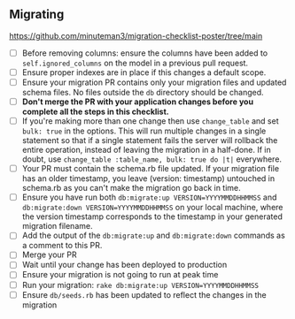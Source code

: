 ## Migrating

https://github.com/minuteman3/migration-checklist-poster/tree/main

- [ ] Before removing columns: ensure the columns have been added to
  `self.ignored_columns` on the model in a previous pull request.
- [ ] Ensure proper indexes are in place if this changes a default scope.
- [ ] Ensure your migration PR contains only your migration files and updated
  schema files. No files outside the `db` directory should be changed.
- [ ] **Don't merge the PR with your application changes before you complete all
  the steps in this checklist.**
- [ ] If you're making more than one change then use `change_table` and set
  `bulk: true` in the options. This will run multiple changes in a single
  statement so that if a single statement fails the server will rollback the
  entire operation, instead of leaving the migration in a half-done. If in
  doubt, use `change_table :table_name, bulk: true do |t|` everywhere.
- [ ] Your PR must contain the schema.rb file updated. If your migration file
  has an older timestamp, you leave (version: timestamp) untouched in schema.rb
  as you can't make the migration go back in time.
- [ ] Ensure you have run both `db:migrate:up VERSION=YYYYMMDDHHMMSS` and
  `db:migrate:down VERSION=YYYYMMDDHHMMSS` on your local machine, where the
  version timestamp corresponds to the timestamp in your generated migration
  filename.
- [ ] Add the output of the `db:migrate:up` and `db:migrate:down` commands as
  a comment to this PR.
- [ ] Merge your PR
- [ ] Wait until your change has been deployed to production
- [ ] Ensure your migration is not going to run at peak time
- [ ] Run your migration: `rake db:migrate:up VERSION=YYYYMMDDHHMMSS`
- [ ] Ensure `db/seeds.rb` has been updated to reflect the changes in the
  migration
